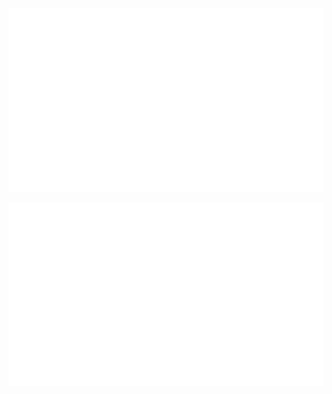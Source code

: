 ![](https://raw.githubusercontent.com/T768D/T768D/refs/heads/master/generated/languages.svg)

![](https://raw.githubusercontent.com/T768D/T768D/refs/heads/master/generated/overview.svg)